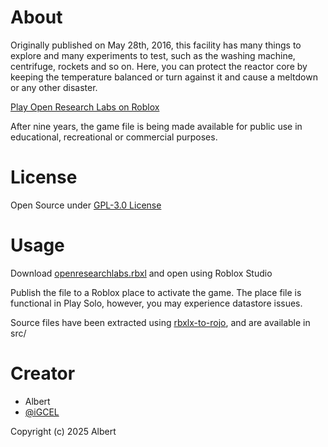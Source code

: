 # About
Originally published on May 28th, 2016, this facility has many things to explore and many experiments to test, such as the washing machine, centrifuge, rockets and so on. Here, you can protect the reactor core by keeping the temperature balanced or turn against it and cause a meltdown or any other disaster.

[Play Open Research Labs on Roblox](https://www.roblox.com/games/7021596577/Research-Labs)

After nine years, the game file is being made available for public use in educational, recreational or commercial purposes.
# License
Open Source under [GPL-3.0 License](https://github.com/Neo802/Open-Research-Labs/blob/main/LICENSE)

# Usage
Download [openresearchlabs.rbxl](https://github.com/Neo802/Open-Research-Labs/blob/main/openresearchlabs.rbxl) and open using Roblox Studio

Publish the file to a Roblox place to activate the game. The place file is functional in Play Solo, however, you may experience datastore issues.

Source files have been extracted using [rbxlx-to-rojo](https://github.com/rojo-rbx/rbxlx-to-rojo), and are available in src/

# Creator
- Albert
- [@iGCEL](https://www.roblox.com/users/481225191/profile)

Copyright (c) 2025 Albert
